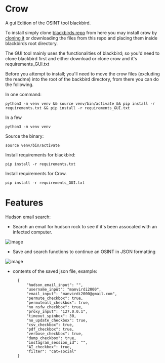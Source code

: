 # Crow
A gui Edition of the OSINT tool blackbird.

To install simply clone [blackbirds repo](https://github.com/p1ngul1n0/blackbird.git) from here you may install crow by [cloning it](https://github.com/Nthompson096/crow) or downloading the files from this repo and placing them inside blackbirds root directory.

The GUI tool mainly uses the functionalities of blackbird; so you'd need to clone blackbird first and either download or clone crow and it's requirements_GUI.txt

Before you attempt to install; you'll need to move the crow files (excluding the readme) into the root of the backbird directory, from there you can do the following.

In one command:

    python3 -m venv venv && source venv/bin/activate && pip install -r requirements.txt && pip install -r requirements_GUI.txt

In a few
    
    python3 -m venv venv

Source the binary:
    
    source venv/bin/activate

Install requirements for blackbird:

    pip install -r requirements.txt

Install requirements for Crow.

    pip install -r requirements_GUI.txt

# Features

Hudson email search:
* Search an email for hudson rock to see if it's been assocated with an infected computer.

![image](https://github.com/user-attachments/assets/9685a7a4-50b1-4032-8e0c-67cb2ef3631b)

* Save and search functions to continue an OSINT in JSON formatting

![image](https://github.com/user-attachments/assets/25551407-b006-439d-8d7a-c586f1740986)

* contents of the saved json file, example:

        {
            "hudson_email_input": "",
            "username_input": "manvirdi2000",
            "email_input": "manvirdi2000@gmail.com",
            "permute_checkbox": true,
            "permuteall_checkbox": true,
            "no_nsfw_checkbox": true,
            "proxy_input": "127.0.0.1",
            "timeout_spinbox": 30,
            "no_update_checkbox": true,
            "csv_checkbox": true,
            "pdf_checkbox": true,
            "verbose_checkbox": true,
            "dump_checkbox": true,
            "instagram_session_id": "",
            "AI_checkbox": true,
            "filter": "cat=social"
        }
